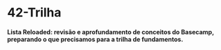 # 42-Trilha


<html>
<body>
  <h4>Lista Reloaded: revisão e aprofundamento de conceitos do Basecamp, preparando o que precisamos para a trilha de fundamentos.</h4>
</body>
</html>

